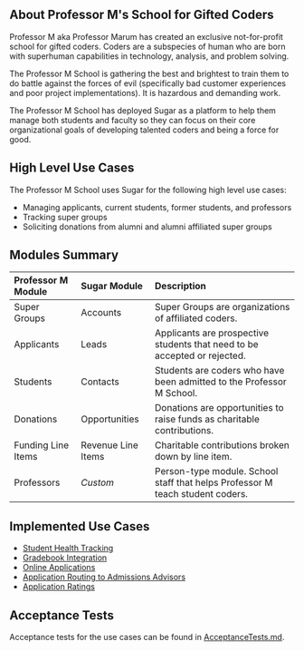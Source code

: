 ## About Professor M's School for Gifted Coders
Professor M aka Professor Marum has created an exclusive not-for-profit school for gifted coders. Coders are a subspecies of human who are born with superhuman capabilities in technology, analysis, and problem solving. 

The Professor M School is gathering the best and brightest to train them to do battle against the forces of evil (specifically bad customer experiences and poor project implementations). It is hazardous and demanding work. 

The Professor M School has deployed Sugar as a platform to help them manage both students and faculty so they can focus on their core organizational goals of developing talented coders and being a force for good.

## High Level Use Cases

The Professor M School uses Sugar for the following high level use cases:
- Managing applicants, current students, former students, and professors
- Tracking super groups
- Soliciting donations from alumni and alumni affiliated super groups

## Modules Summary

| Professor M Module |  Sugar Module | Description |
| :--- | :--- | :---- |
| Super Groups | Accounts | Super Groups are organizations of affiliated coders. |
| Applicants | Leads | Applicants are prospective students that need to be accepted or rejected. |
| Students | Contacts | Students are coders who have been admitted to the Professor M School. |
| Donations | Opportunities | Donations are opportunities to raise funds as charitable contributions. |
| Funding Line Items | Revenue Line Items| Charitable contributions broken down by line item. |
| Professors | *Custom* | Person-type module. School staff that helps Professor M teach student coders. |

## Implemented Use Cases

- [Student Health Tracking](StudentHealthTracking.md)
- [Gradebook Integration](Gradebook.md)
- [Online Applications](OnlineApplications.md)
- [Application Routing to Admissions Advisors](ApplicationRouting.md)
- [Application Ratings](ApplicationRatings.md)

## Acceptance Tests ##

Acceptance tests for the use cases can be found in [AcceptanceTests.md](AcceptanceTests.md).
